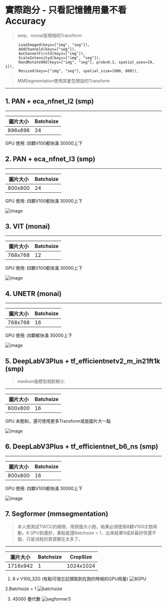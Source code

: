 # 實際跑分 - 只看記憶體用量不看Accuracy

> smp、monai皆用相同Transform
```
      LoadImaged(keys=["img", "seg"]),
      AddChanneld(keys=["seg"]),        
      AsChannelFirstd(keys=["img"]),
      ScaleIntensityd(keys=["img", "seg"]),
      RandRotate90d(keys=["img", "seg"], prob=0.3, spatial_axes=[0, 1]),
      Resized(keys=["img", "seg"], spatial_size=[800, 800]),
```

> MMSegmentation使用其套包預設的Transform

--- 

## 1. PAN + eca_nfnet_l2 (smp)

-----
圖片大小|Batchsize|
--|--|
896x896|24

GPU 使用: 四顆V100都快滿 30000上下 


## 2. PAN + eca_nfnet_l3 (smp)

-----
圖片大小|Batchsize|
--|--|
800x800|24

GPU 使用: 四顆V100都快滿 30000上下 

![image](https://user-images.githubusercontent.com/101493861/170409795-d1f4be94-8642-4ba1-85eb-e579ce2ef8a4.png)


## 3. VIT (monai)

-----
圖片大小|Batchsize|
--|--|
768x768|12

GPU 使用: 四顆V100都快滿 30000上下

![image](https://user-images.githubusercontent.com/101493861/170486095-f8158c70-0b01-4cb3-a988-27f23aeb778f.png)




## 4. UNETR (monai)

-----
圖片大小|Batchsize|
--|--|
768x768|16

GPU 使用: 四顆都快滿 30000上下 

![image](https://user-images.githubusercontent.com/101493861/170486297-7ebffb31-d019-4815-a9f1-3680c348cb8f.png)


## 5. DeepLabV3Plus + tf_efficientnetv2_m_in21ft1k (smp)
> medium版模型相對較小

-----
圖片大小|Batchsize|
--|--|
800x800|16

GPU 未飽和，還可使用更多Transform或是圖片大一點

![image](https://user-images.githubusercontent.com/101493861/170697425-4feede74-97c8-47bd-91fc-43acd492c556.png)


## 6. DeepLabV3Plus + tf_efficientnet_b6_ns (smp)

-----
圖片大小|Batchsize|
--|--|
800x800|16

GPU 使用: 四顆V100都快滿 30000上下

![image](https://user-images.githubusercontent.com/101493861/170697851-1c63500a-dc68-403a-8561-570ab25679d7.png)

## 7. Segformer (mmsegmentation)
> 本人想測試TWCC的極限，用原圖大小跑，結果必須使用8顆V100才跑得動，8 GPU到還好，重點是還Batchsize = 1，出來結果9成非最好但還不錯，只是消耗的資源實在太多了。

-----
圖片大小|Batchsize|CropSize|
--|--|---|
1716x942|1|1024x1024

1. 8 x V100_32G (有點可惜忘記擷取到在跑的時候的GPU用量)
![8GPU](https://user-images.githubusercontent.com/101493861/173178461-761dd603-1019-4e17-be1f-0bc3094de1a3.png)



2.Batchsize = 1 
![batchsize](https://user-images.githubusercontent.com/101493861/173178473-9025e052-64f3-4d69-9ddc-e52f1e7b17d7.png)


3. 45000 疊代數
![segformer3](https://user-images.githubusercontent.com/101493861/173178481-fadb749f-eb26-4040-8235-21af9fc52dd0.png)


